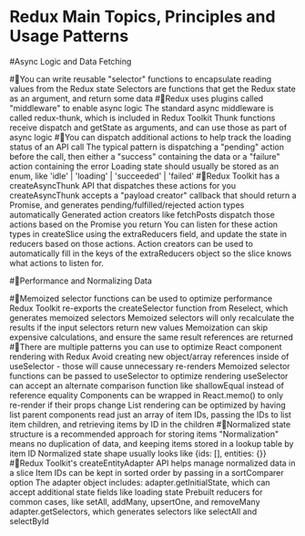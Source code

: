 # Redux Main Topics, Principles and Usage Patterns

#Async Logic and Data Fetching

#🔺You can write reusable "selector" functions to encapsulate reading values from the Redux state
Selectors are functions that get the Redux state as an argument, and return some data
#🔺Redux uses plugins called "middleware" to enable async logic
The standard async middleware is called redux-thunk, which is included in Redux Toolkit
Thunk functions receive dispatch and getState as arguments, and can use those as part of async logic
#🔺You can dispatch additional actions to help track the loading status of an API call
The typical pattern is dispatching a "pending" action before the call, then either a "success" containing the data or a "failure" action containing the error
Loading state should usually be stored as an enum, like 'idle' | 'loading' | 'succeeded' | 'failed'
#🔺Redux Toolkit has a createAsyncThunk API that dispatches these actions for you
createAsyncThunk accepts a "payload creator" callback that should return a Promise, and generates pending/fulfilled/rejected action types automatically
Generated action creators like fetchPosts dispatch those actions based on the Promise you return
You can listen for these action types in createSlice using the extraReducers field, and update the state in reducers based on those actions.
Action creators can be used to automatically fill in the keys of the extraReducers object so the slice knows what actions to listen for.

#🔴Performance and Normalizing Data

#🔺Memoized selector functions can be used to optimize performance
Redux Toolkit re-exports the createSelector function from Reselect, which generates memoized selectors
Memoized selectors will only recalculate the results if the input selectors return new values
Memoization can skip expensive calculations, and ensure the same result references are returned
#🔺There are multiple patterns you can use to optimize React component rendering with Redux
Avoid creating new object/array references inside of useSelector - those will cause unnecessary re-renders
Memoized selector functions can be passed to useSelector to optimize rendering
useSelector can accept an alternate comparison function like shallowEqual instead of reference equality
Components can be wrapped in React.memo() to only re-render if their props change
List rendering can be optimized by having list parent components read just an array of item IDs, passing the IDs to list item children, and retrieving items by ID in the children
#🔺Normalized state structure is a recommended approach for storing items
"Normalization" means no duplication of data, and keeping items stored in a lookup table by item ID
Normalized state shape usually looks like {ids: [], entities: {}}
#🔺Redux Toolkit's createEntityAdapter API helps manage normalized data in a slice
Item IDs can be kept in sorted order by passing in a sortComparer option
The adapter object includes:
adapter.getInitialState, which can accept additional state fields like loading state
Prebuilt reducers for common cases, like setAll, addMany, upsertOne, and removeMany
adapter.getSelectors, which generates selectors like selectAll and selectById
